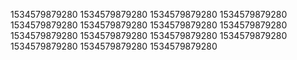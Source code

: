 1534579879280
1534579879280
1534579879280
1534579879280
1534579879280
1534579879280
1534579879280
1534579879280
1534579879280
1534579879280
1534579879280
1534579879280
1534579879280
1534579879280
1534579879280